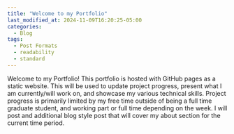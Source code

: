 ```yaml
---
title: "Welcome to my Portfolio"
last_modified_at: 2024-11-09T16:20:25-05:00
categories:
  - Blog
tags:
  - Post Formats
  - readability
  - standard
---
```


Welcome to my Portfolio! This portfolio is hosted with GitHub pages as a static website. This will be used to update project progress, present what I am currently/will work on, and showcase my various technical skills. Project progress is primarily limited by my free time outside of being a full time graduate student, and working part or full time depending on the week. I will post and additional blog style post that will cover my about section for the current time period. 